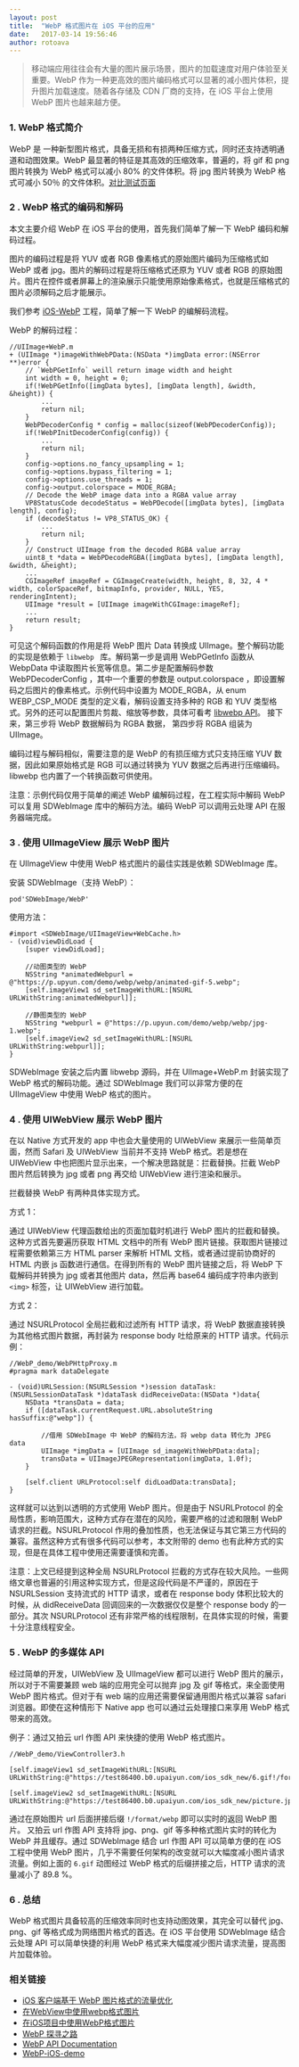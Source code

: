 ```yaml
---
layout: post
title:  "WebP 格式图片在 iOS 平台的应用"
date:   2017-03-14 19:56:46
author: rotoava
---
```



> 移动端应用往往会有大量的图片展示场景，图片的加载速度对用户体验至关重要。WebP 作为一种更高效的图片编码格式可以显著的减小图片体积，提升图片加载速度。随着各存储及 CDN 厂商的支持，在 iOS 平台上使用 WebP 图片也越来越方便。


### 1.  WebP 格式简介

WebP 是 一种新型图片格式，具备无损和有损两种压缩方式，同时还支持透明通道和动图效果。WebP 最显著的特征是其高效的压缩效率，普遍的，将 gif 和 png 图片转换为 WebP 格式可以减小 80% 的文件体积。将 jpg 图片转换为 WebP 格式可减小 50％ 的文件体积。[对比测试页面](https://www.upyun.com/webp.html)





###  2 . WebP 格式的编码和解码

本文主要介绍 WebP 在 iOS 平台的使用，首先我们简单了解一下 WebP 编码和解码过程。 

图片的编码过程是将 YUV 或者 RGB 像素格式的原始图片编码为压缩格式如 WebP 或者 jpg。图片的解码过程是将压缩格式还原为 YUV 或者 RGB 的原始图片。图片在控件或者屏幕上的渲染展示只能使用原始像素格式，也就是压缩格式的图片必须解码之后才能展示。

我们参考 [iOS-WebP](https://github.com/seanooi/iOS-WebP) 工程，简单了解一下 WebP 的编解码流程。


WebP 的解码过程：

```
//UIImage+WebP.m
+ (UIImage *)imageWithWebPData:(NSData *)imgData error:(NSError **)error {
    // `WebPGetInfo` weill return image width and height
    int width = 0, height = 0;
    if(!WebPGetInfo([imgData bytes], [imgData length], &width, &height)) {
        ...
        return nil;
    }
    WebPDecoderConfig * config = malloc(sizeof(WebPDecoderConfig));
    if(!WebPInitDecoderConfig(config)) {
        ...
        return nil;
    }
    config->options.no_fancy_upsampling = 1;
    config->options.bypass_filtering = 1;
    config->options.use_threads = 1;
    config->output.colorspace = MODE_RGBA;
    // Decode the WebP image data into a RGBA value array
    VP8StatusCode decodeStatus = WebPDecode([imgData bytes], [imgData length], config);
    if (decodeStatus != VP8_STATUS_OK) {
        ...
        return nil;
    }
    // Construct UIImage from the decoded RGBA value array
    uint8_t *data = WebPDecodeRGBA([imgData bytes], [imgData length], &width, &height);
    ...
    CGImageRef imageRef = CGImageCreate(width, height, 8, 32, 4 * width, colorSpaceRef, bitmapInfo, provider, NULL, YES, renderingIntent);
    UIImage *result = [UIImage imageWithCGImage:imageRef];
    ...
    return result;
}
```

可见这个解码函数的作用是将 WebP 图片 Data 转换成 UIImage。整个解码功能的实现是依赖于 ```libwebp ``` 库。解码第一步是调用 WebPGetInfo 函数从 WebpData 中读取图片长宽等信息。第二步是配置解码参数 WebPDecoderConfig ，其中一个重要的参数是  output.colorspace ，即设置解码之后图片的像素格式。示例代码中设置为  MODE_RGBA，从 enum WEBP_CSP_MODE 类型的定义看，解码设置支持多种的 RGB 和 YUV 类型格式。另外的还可以配置图片剪裁、缩放等参数，具体可看考 [libwebp API](https://developers.google.com/speed/webp/docs/api)。 接下来，第三步将 WebP 数据解码为 RGBA 数据， 第四步将 RGBA 组装为 UIImage。


编码过程与解码相似，需要注意的是 WebP 的有损压缩方式只支持压缩 YUV 数据，因此如果原始格式是 RGB 可以通过转换为 YUV 数据之后再进行压缩编码。libwebp 也内置了一个转换函数可供使用。

注意：示例代码仅用于简单的阐述 WebP 编解码过程，在工程实际中解码 WebP 可以复用 SDWebImage 库中的解码方法。编码 WebP 可以调用云处理 API 在服务器端完成。



###  3 . 使用 UIImageView 展示 WebP 图片


在 UIImageView 中使用 WebP 格式图片的最佳实践是依赖 SDWebImage 库。


安装 SDWebImage（支持 WebP）：

```
pod'SDWebImage/WebP'

```

使用方法：

```  
#import <SDWebImage/UIImageView+WebCache.h>
- (void)viewDidLoad {
    [super viewDidLoad];
    
    //动图类型的 WebP
    NSString *animatedWebpurl = @"https://p.upyun.com/demo/webp/webp/animated-gif-5.webp";
    [self.imageView1 sd_setImageWithURL:[NSURL URLWithString:animatedWebpurl]];
    
    //静图类型的 WebP
    NSString *webpurl = @"https://p.upyun.com/demo/webp/webp/jpg-1.webp";
    [self.imageView2 sd_setImageWithURL:[NSURL URLWithString:webpurl]];
}
```

SDWebImage 安装之后内置 libwebp 源码，并在  UIImage+WebP.m 封装实现了 WebP 格式的解码功能。通过 SDWebImage 我们可以非常方便的在 UIImageView 中使用 WebP 格式的图片。





###  4 . 使用 UIWebView 展示 WebP 图片

在以 Native 方式开发的 app 中也会大量使用的 UIWebView 来展示一些简单页面，然而 Safari 及 UIWebView 当前并不支持 WebP 格式。若是想在 UIWebView 中也把图片显示出来，一个解决思路就是：拦截替换。拦截 WebP 图片然后转换为 jpg 或者 png 再交给 UIWebView 进行渲染和展示。


拦截替换 WebP 有两种具体实现方式。        
                
方式 1：    

通过 UIWebView 代理函数给出的页面加载时机进行 WebP 图片的拦截和替换。这种方式首先要遍历获取 HTML 文档中的所有 WebP 图片链接。获取图片链接过程需要依赖第三方 HTML parser 来解析 HTML 文档，或者通过提前协商好的 HTML 内嵌 js 函数进行通信。在得到所有的 WebP 图片链接之后，将 WebP 下载解码并转换为 jpg 或者其他图片 data，然后再 base64 编码成字符串内嵌到 ```<img>``` 标签，让 UIWebView 进行加载。


方式 2：

通过 NSURLProtocol 全局拦截和过滤所有 HTTP 请求，将 WebP 数据直接转换为其他格式图片数据，再封装为 response body 吐给原来的 HTTP 请求。代码示例：


```  
//WebP_demo/WebPHttpProxy.m
#pragma mark dataDelegate

- (void)URLSession:(NSURLSession *)session dataTask:(NSURLSessionDataTask *)dataTask didReceiveData:(NSData *)data{
    NSData *transData = data;
    if ([dataTask.currentRequest.URL.absoluteString hasSuffix:@"webp"]) {
        
        //借用 SDWebImage 中 WebP 的解码方法，将 webp data 转化为 JPEG data
        UIImage *imgData = [UIImage sd_imageWithWebPData:data];
        transData = UIImageJPEGRepresentation(imgData, 1.0f);
    }
    
    [self.client URLProtocol:self didLoadData:transData];
}

```

这样就可以达到以透明的方式使用 WebP 图片。但是由于 NSURLProtocol 的全局性质，影响范围大，这种方式存在潜在的风险，需要严格的过滤和限制 WebP 请求的拦截。NSURLProtocol 作用的叠加性质，也无法保证与其它第三方代码的兼容。虽然这种方式有很多代码可以参考，本文附带的 demo 也有此种方式的实现，但是在具体工程中使用还需要谨慎和完善。

注意：上文已经提到这种全局 NSURLProtocol 拦截的方式存在较大风险。一些网络文章也普遍的引用这种实现方式，但是这段代码是不严谨的，原因在于 NSURLSession 支持流式的 HTTP 请求，或者在 response body 体积比较大的时候，从 didReceiveData 回调回来的一次数据仅仅是整个 response body 的一部分。其次 NSURLProtocol 还有非常严格的线程限制，在具体实现的时候，需要十分注意线程安全。


###  5 . WebP 的多媒体 API

经过简单的开发，UIWebView 及 UIImageView 都可以进行 WebP 图片的展示，所以对于不需要兼顾 web 端的应用完全可以抛弃 jpg 及 gif 等格式，来全面使用 WebP 图片格式。但对于有 web 端的应用还需要保留通用图片格式以兼容 safari 浏览器。即使在这种情形下 Native app 也可以通过云处理接口来享用 WebP 格式带来的高效。

例子：通过又拍云 url 作图 API 来快捷的使用 WebP 格式图片。

```
//WebP_demo/ViewController3.h

[self.imageView1 sd_setImageWithURL:[NSURL URLWithString:@"https://test86400.b0.upaiyun.com/ios_sdk_new/6.gif!/format/webp"]];
    
[self.imageView2 sd_setImageWithURL:[NSURL URLWithString:@"https://test86400.b0.upaiyun.com/ios_sdk_new/picture.jpg!/format/webp"]];

```

通过在原始图片 url 后面拼接后缀 ``` !/format/webp ``` 即可以实时的返回 WebP 图片。 又拍云 url 作图 API 支持将 jpg、png、gif 等多种格式图片实时的转化为 WebP 并且缓存。通过 SDWebImage 结合 url 作图 API 可以简单方便的在 iOS 工程中使用 WebP 图片，几乎不需要任何架构的改变就可以大幅度减小图片请求流量。例如上面的 ``` 6.gif ``` 动图经过 WebP 格式的后缀拼接之后，HTTP 请求的流量减小了 89.8 %。 
 


###  6 . 总结

WebP 格式图片具备较高的压缩效率同时也支持动图效果，其完全可以替代 jpg、png、gif 等格式成为网络图片格式的首选。在 iOS 平台使用 SDWebImage 结合云处理 API 可以简单快捷的利用 WebP 格式来大幅度减少图片请求流量，提高图片加载体验。 



### 相关链接



* [iOS 客户端基于 WebP 图片格式的流量优化](https://segmentfault.com/a/1190000006266276)
* [在WebView中使用webp格式图片](http://blog.csdn.net/u010124617/article/details/51545611) 
* [在iOS项目中使用WebP格式图片](http://blog.devzeng.com/blog/ios-webp-usage.html)
* [WebP 探寻之路](https://isux.tencent.com/introduction-of-webp.html)
* [WebP API Documentation](https://developers.google.com/speed/webp/docs/api)
* [WebP-iOS-demo](http://test86400.b0.upaiyun.com/WebP-iOS-demo.zip)








